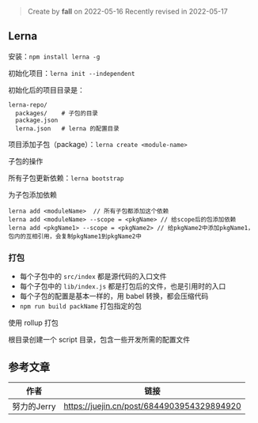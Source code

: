 > Create by **fall** on 2022-05-16
> Recently revised in 2022-05-17

## Lerna

安装：`npm install lerna -g`

初始化项目：`lerna init --independent`

初始化后的项目目录是：

```
lerna-repo/
  packages/    # 子包的目录
  package.json
  lerna.json   # lerna 的配置目录
```

项目添加子包（package）：`lerna create <module-name>`

子包的操作

所有子包更新依赖：`lerna bootstrap`

为子包添加依赖

```
lerna add <moduleName>  // 所有子包都添加这个依赖
lerna add <moduleName> --scope = <pkgName> // 给scope后的包添加依赖
lerna add <pkgName1> --scope = <pkgName2> // 给pkgName2中添加pkgName1，包内的互相引用，会复制pkgName1到pkgName2中
```

### 打包

- 每个子包中的 `src/index` 都是源代码的入口文件
- 每个子包中的 `lib/index.js` 都是打包后的文件，也是引用时的入口
- 每个子包的配置是基本一样的，用 babel 转换，都会压缩代码
- `npm run build packName` 打包指定的包

使用 rollup 打包

根目录创建一个 script 目录，包含一些开发所需的配置文件

## 参考文章

| 作者        | 链接                                       |
| ----------- | ------------------------------------------ |
| 努力的Jerry | https://juejin.cn/post/6844903954329894920 |


